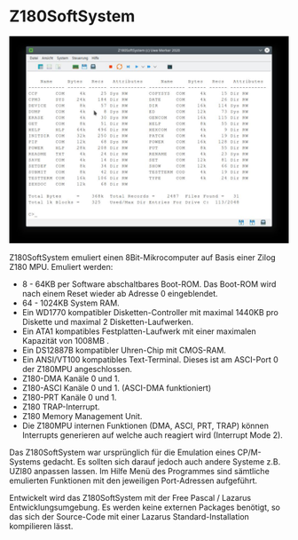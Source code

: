 # **Z180SoftSystem** #

![ ](Z180SoftSystem.jpeg  "Z180SoftSystem")

Z180SoftSystem emuliert einen 8Bit-Mikrocomputer auf Basis einer Zilog Z180 MPU.
Emuliert werden:
- 8 - 64KB per Software abschaltbares Boot-ROM. Das Boot-ROM wird nach einem Reset wieder ab Adresse 0 eingeblendet.
- 64 - 1024KB System RAM.
- Ein WD1770 kompatibler Disketten-Controller mit maximal 1440KB pro Diskette und maximal 2 Disketten-Laufwerken.
- Ein ATA1 kompatibles Festplatten-Laufwerk mit einer maximalen Kapazität von 1008MB . 
- Ein DS12887B kompatibler Uhren-Chip mit CMOS-RAM.
- Ein ANSI/VT100 kompatibles Text-Terminal. Dieses ist am ASCI-Port 0 der Z180MPU angeschlossen.
- Z180-DMA Kanäle 0 und 1.
- Z180-ASCI Kanäle 0 und 1. (ASCI-DMA funktioniert)
- Z180-PRT Kanäle 0 und 1.
- Z180 TRAP-Interrupt.
- Z180 Memory Management Unit.
- Die Z180MPU internen Funktionen (DMA, ASCI, PRT, TRAP) können Interrupts generieren auf welche auch reagiert wird (Interrupt Mode 2).

Das Z180SoftSystem war ursprünglich für die Emulation eines CP/M-Systems gedacht. Es sollten sich darauf jedoch auch andere Systeme z.B. UZI80 anpassen lassen. Im Hilfe Menü des Programmes sind sämtliche emulierten Funktionen mit den jeweiligen Port-Adressen aufgeführt.

Entwickelt wird das Z180SoftSystem mit der Free Pascal / Lazarus Entwicklungsumgebung. Es werden keine externen Packages benötigt, so das sich der Source-Code mit einer Lazarus Standard-Installation kompilieren lässt.
